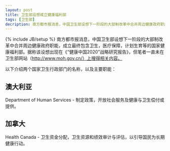 ```yaml
---
layout: post
title: 卫生部设想成立健康福利部
tags: [卫生部]
decription: 南方都市报消息，中国卫生部设想下一阶段的大部制改革中合并周边健康政府职能，成立最终包含卫生，医疗保障，计划生育等的国家健康福利部。据称该设想出现在《“健康中国2020”战略研究报告》，但笔者一直未在卫生部网站（http://www.moh.gov.cn/）上搜得相关内容。
---
```


{% include JB/setup %}
南方都市报消息，中国卫生部设想下一阶段的大部制改革中合并周边健康政府职能，成立最终包含卫生，医疗保障，计划生育等的国家健康福利部。据称该设想出现在《“健康中国2020”战略研究报告》，但笔者一直未在卫生部网站（http://www.moh.gov.cn/）上搜得相关内容。

以下介绍两个国家卫生行政部门的名称，以及主要职能：

## 澳大利亚

Department of Human Services - 制定政策，开放社会服务及健康与卫生偿付或提供。

## 加拿大

Health Canada - 卫生资金分配，卫生资源和绩效审计与评估，以引导国民为长期健康行动。